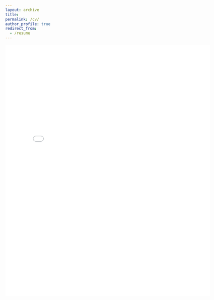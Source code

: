 ```yaml
---
layout: archive
title:
permalink: /cv/
author_profile: true
redirect_from:
  - /resume
---
```



<embed src="{meperryviola/meperryviola.github.io/files/Madison_Perry_CV.pdf" width="650" height="800" type='application/pdf'>
